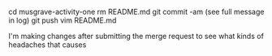 cd musgrave-activity-one
rm README.md
git commit -am (see full message in log)
git push
vim README.md

I'm making changes after submitting the merge request to see what kinds of headaches that causes
